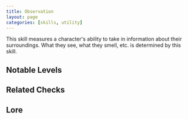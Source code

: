 ```yaml
---
title: Observation
layout: page
categories: [skills, utility]
---
```

This skill measures a character's ability to take in information about their surroundings. What they see, what they smell, etc. is determined by this skill.

## Notable Levels


## Related Checks


## Lore
